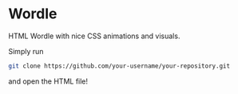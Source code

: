 # Wordle
HTML Wordle with nice CSS animations and visuals.

Simply run
 ```bash
 git clone https://github.com/your-username/your-repository.git
 ```
and open the HTML file!

